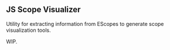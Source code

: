 ## JS Scope Visualizer

Utility for extracting information from EScopes to generate scope visualization tools.

WIP.
